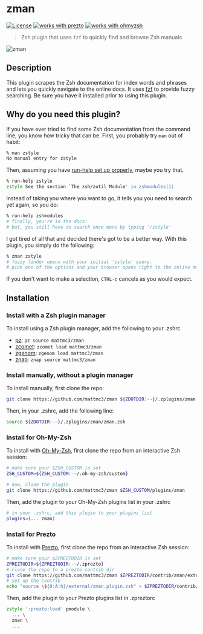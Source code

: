 # zman

[![License](https://img.shields.io/badge/license-MIT-007EC7)](/LICENSE)
[![works with prezto](https://img.shields.io/badge/works%20with-%E2%9D%AF%E2%9D%AF%E2%9D%AF%20prezto-red)](#install-for-prezto)
[![works with ohmyzsh](https://img.shields.io/badge/works%20with-%20%E2%9E%9C%20oh--my--zsh-C2D33F)](#install-for-oh-my-zsh)

> Zsh plugin that uses `fzf` to quickly find and browse Zsh manuals

![zman](https://raw.githubusercontent.com/mattmc3/zman/resources/img/zman.gif)

## Description

This plugin scrapes the Zsh documentation for index words and phrases and lets you
quickly navigate to the online docs. It uses [fzf] to provide fuzzy searching. Be sure
you have it installed prior to using this plugin.

## Why do you need this plugin?

If you have ever tried to find some Zsh documentation from the command line, you know
how tricky that can be. First, you probably try `man` out of habit:

```zsh
% man zstyle
No manual entry for zstyle
```

Then, assuming you have [run-help set up properly](https://stackoverflow.com/questions/4405382/how-can-i-read-documentation-about-built-in-zsh-commands),
maybe you try that.

```zsh
% run-help zstyle
zstyle See the section `The zsh/zutil Module' in zshmodules(1)
```

Instead of taking you where you want to go, it tells you you need to search yet again,
so you do:

```zsh
% run-help zshmodules
# finally, you're in the docs!
# but, you still have to search once more by typing '/zstyle'
```

I got tired of all that and decided there's got to be a better way. With this plugin,
you simply do the following:

```zsh
% zman zstyle
# fuzzy finder opens with your initial 'zstyle' query.
# pick one of the options and your browser opens right to the online manual
```

If you don't want to make a selection, `CTRL-c` cancels as you would expect.

## Installation

### Install with a Zsh plugin manager

To install using a Zsh plugin manager, add the following to your .zshrc

- [pz]: `pz source mattmc3/zman`
- [zcomet]: `zcomet load mattmc3/zman`
- [zgenom]: `zgenom load mattmc3/zman`
- [znap]: `znap source mattmc3/zman`

### Install manually, without a plugin manager

To install manually, first clone the repo:

```zsh
git clone https://github.com/mattmc3/zman ${ZDOTDIR:-~}/.zplugins/zman
```

Then, in your .zshrc, add the following line:

```zsh
source ${ZDOTDIR:-~}/.zplugins/zman/zman.zsh
```

### Install for Oh-My-Zsh

To install with [Oh-My-Zsh][ohmyzsh], first clone the repo from an interactive Zsh session:

```zsh
# make sure your $ZSH_CUSTOM is set
ZSH_CUSTOM=${ZSH_CUSTOM:-~/.oh-my-zsh/custom}

# now, clone the plugin
git clone https://github.com/mattmc3/zman $ZSH_CUSTOM/plugins/zman
```

Then, add the plugin to your Oh-My-Zsh plugins list in your .zshrc

```zsh
# in your .zshrc, add this plugin to your plugins list
plugins=(... zman)
```

### Install for Prezto

To install with [Prezto][prezto], first clone the repo from an interactive Zsh session:

```zsh
# make sure your $ZPREZTODIR is set
ZPREZTODIR=${ZPREZTODIR:-~/.zprezto}
# clone the repo to a prezto contrib dir
git clone https://github.com/mattmc3/zman $ZPREZTODIR/contrib/zman/external
# set up the contrib
echo "source \${0:A:h}/external/zman.plugin.zsh" > $ZPREZTODIR/contrib/zman/init.zsh
```

Then, add the plugin to your Prezto plugins list in .zpreztorc

```zsh
zstyle ':prezto:load' pmodule \
  ... \
  zman \
  ...
```

[ohmyzsh]: https://github.com/ohmyzsh/ohmyzsh
[prezto]: https://github.com/sorin-ionescu/prezto
[zshzoo]: https://github.com/zshzoo/zshzoo
[pz]: https://github.com/mattmc3/pz
[zcomet]: https://github.com/agkozak/zcomet
[zgenom]: https://github.com/jandamm/zgenom
[znap]: https://github.com/marlonrichert/zsh-snap
[fzf]: https://github.com/junegunn/fzf

